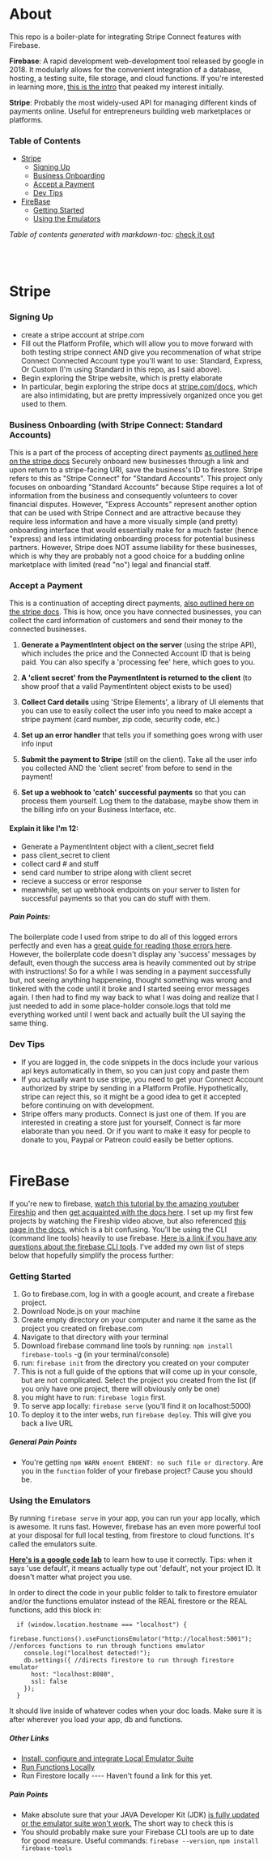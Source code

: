 # About
This repo is a boiler-plate for integrating Stripe Connect features with Firebase.

**Firebase**: A rapid development web-development tool released by google in 2018. It modularly allows for the convenient integration of a database, hosting, a testing suite, file storage, and cloud functions. If you're interested in learning more, [this is the intro](https://www.youtube.com/watch?v=9kRgVxULbag) that peaked my interest initially.

**Stripe**: Probably the most widely-used API for managing different kinds of payments online. Useful for entrepreneurs building web marketplaces or platforms.

### Table of Contents
- [Stripe](#stripe)
    + [Signing Up](#signing-up)
    + [Business Onboarding](#business-onboarding)
    + [Accept a Payment](#accept-a-payment)
    + [Dev Tips](#dev-tips)
- [FireBase](#firebase)
    + [Getting Started](#getting-started)
    + [Using the Emulators](#using-the-emulators)
        
*Table of contents generated with markdown-toc:* [check it out](http://ecotrust-canada.github.io/markdown-toc/)

<br/><br/>

# Stripe
### Signing Up
* create a stripe account at stripe.com
* Fill out the Platform Profile, which will allow you to move forward with both testing stripe connect AND give you recommenation of what stripe Connect Connected Account type you'll want to use: Standard, Express, Or Custom (I'm using Standard in this repo, as I said above).
* Begin exploring the Stripe website, which is pretty elaborate
* In particular, begin exploring the stripe docs at [stripe.com/docs](https://stripe.com/docs), which are also intimidating, but are pretty impressively organized once you get used to them.

### Business Onboarding (with Stripe Connect: Standard Accounts)
This is a part of the process of accepting direct payments [as outlined here on the stripe docs](https://stripe.com/docs/connect/enable-payment-acceptance-guide)
Securely onboard new businesses through a link and upon return to a stripe-facing URI, save the business's ID to firestore. Stripe refers to this as "Stripe Connect" for "Standard Accounts". This project only focuses on onboarding "Standard Accounts" because Stipe requires a lot of information from the business and consequently volunteers to cover financial disputes. However, "Express Accounts" represent another option that can be used with Stripe Connect and are attractive because they require less information and have a more visually simple (and pretty) onboarding interface that would essentially make for a much faster (hence "express) and less intimidating onboarding process for potential business partners. However, Stripe does NOT assume liability for these businesses, which is why they are probably not a good choice for a budding online marketplace with limited (read "no") legal and financial staff.

### Accept a Payment
This is a continuation of accepting direct payments, [also outlined here on the stripe docs](https://stripe.com/docs/connect/enable-payment-acceptance-guide).
This is how, once you have connected businesses, you can collect the card information of customers and send their money to the connected businesses.

1. **Generate a PaymentIntent object on the server** (using the stripe API), which includes the price and the Connected Account ID that is being paid. You can also specify a 'processing fee' here, which goes to you.

1. **A 'client secret' from the PaymentIntent is returned to the client** (to show proof that a valid PaymentIntent object exists to be used)

1. **Collect Card details** using 'Stripe Elements', a library of UI elements that you can use to easily collect the user info you need to make accept a stripe payment (card number, zip code, security code, etc.)

1. **Set up an error handler** that tells you if something goes wrong with user info input

1. **Submit the payment to Stripe** (still on the client). Take all the user info you collected AND the 'client secret' from before to send in the payment! <br/>

1. **Set up a webhook to 'catch' successful payments** so that you can process them yourself. Log them to the database, maybe show them in the billing info on your Business Interface, etc. <br/>

#### Explain it like I'm 12:
* Generate a PaymentIntent object with a client_secret field
* pass client_secret to client
* collect card # and stuff
* send card number to stripe along with client secret
* recieve a success or error response
* meanwhile, set up webhook endpoints on your server to listen for successful payments so that you can do stuff with them.

##### Pain Points:
The boilerplate code I used from stripe to do all of this logged errors perfectly and even has a [great guide for reading those errors here](https://stripe.com/docs/error-codes). However, the boilerplate code doesn't display any 'success' messages by default, even though the success area is heavily commented out by stripe with instructions! So for a while I was sending in a payment successfully but, not seeing anything happeneing, thought something was wrong and tinkered with the code until it broke and I started seeing error messages again. I then had to find my way back to what I was doing and realize that I just needed to add in some place-holder console.logs that told me everything worked until I went back and actually built the UI saying the same thing.

### Dev Tips
* If you are logged in, the code snippets in the docs include your various api keys automatically in them, so you can just copy and paste them
* If you actually want to use stripe, you need to get your Connect Account authorized by stripe by sending in a Platform Profile. Hypothetically, stripe can reject this, so it might be a good idea to get it accepted before continuing on with development.
* Stripe offers many products. Connect is just one of them. If you are interested in creating a store just for yourself, Connect is far more elaborate than you need. Or if you want to make it easy for people to donate to you, Paypal or Patreon could easily be better options.
<br/><br/>

# FireBase
If you're new to firebase, [watch this tutorial by the amazing youtuber Fireship](https://www.youtube.com/watch?v=9kRgVxULbag) and then [get acquainted with the docs here](https://firebase.google.com/docs). I set up my first few projects by watching the Fireship video above, but also referenced [this page in the docs](https://firebase.google.com/docs/web/setup), which is a bit confusing. You'll be using the CLI (command line tools) heavily to use firebase. [Here is a link if you have any questions about the firebase CLI tools](https://firebase.google.com/docs/cli#mac-linux-npm). I've added my own list of steps below that hopefully simplify the process further:

### Getting Started
1. Go to firebase.com, log in with a google acount, and create a firebase project.
1. Download Node.js on your machine
1. Create empty directory on your computer and name it the same as the project you created on firebase.com
1. Navigate to that directory with your terminal
1. Download firebase command line tools by running: `npm install firebase-tools` -g (in your terminal/console)
1. run: `firebase init` from the directory you created on your computer
1. This is not a full guide of the options that will come up in your console, but are not complicated. Select the project you created from the list (if you only have one project, there will obviously only be one)
1. you might have to run: `firebase login` first.
1. To serve app locally: `firebase serve` (you’ll find it on localhost:5000)
1. To deploy it to the inter webs, run `firebase deploy`. This will give you back a live URL

##### General Pain Points
* You're getting `npm WARN enoent ENOENT: no such file or directory`. Are you in the ``function`` folder of your firebase project? Cause you should be.

### Using the Emulators
By running ```firebase serve``` in your app, you can run your app locally, which is awesome. It runs fast. However, firebase has an even more powerful tool at your disposal for full local testing, from firestore to cloud functions. It's called the emulators suite.

[**Here's is a google code lab**](https://google.dev/pathways/firebase-emulators) to learn how to use it correctly. Tips: when it says 'use default', it means actually type out 'default', not your project ID. It doesn't matter what project you use.

In order to direct the code in your public folder to talk to firestore emulator and/or the functions emulator instead of the REAL firestore or the REAL functions, add this block in:

````
  if (window.location.hostname === "localhost") {
    firebase.functions().useFunctionsEmulator("http://localhost:5001"); //enforces functions to run through functions emulator
    console.log("localhost detected!");
    db.settings({ //directs firestore to run through firestore emulator
      host: "localhost:8080",
      ssl: false
    });
  }
````
It should live inside of whatever codes when your doc loads. Make sure it is after wherever you load your app, db and functions.

##### Other Links
* [Install, configure and integrate Local Emulator Suite](https://firebase.google.com/docs/emulator-suite/install_and_configure?authuser=0)
* [Run Functions Locally](https://firebase.google.com/docs/functions/local-emulator)
* Run Firestore locally ---- Haven't found a link for this yet.

##### Pain Points
* Make absolute sure that your JAVA Developer Kit (JDK) [is fully updated or the emulator suite won't work.](https://stackoverflow.com/questions/56819840/firebase-cloud-functions-emulator-throws-exited-with-code-1-error) The short way to check this is 
* You should probably make sure your Firebase CLI tools are up to date for good measure. Useful commands: `firebase --version`, `npm install firebase-tools`
<br/><br/>
